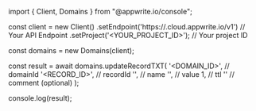 import { Client, Domains } from "@appwrite.io/console";

const client = new Client()
    .setEndpoint('https://<REGION>.cloud.appwrite.io/v1') // Your API Endpoint
    .setProject('<YOUR_PROJECT_ID>'); // Your project ID

const domains = new Domains(client);

const result = await domains.updateRecordTXT(
    '<DOMAIN_ID>', // domainId
    '<RECORD_ID>', // recordId
    '<NAME>', // name
    '<VALUE>', // value
    1, // ttl
    '<COMMENT>' // comment (optional)
);

console.log(result);
